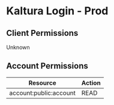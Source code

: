 # Kaltura Login - Prod


## Client Permissions
Unknown

## Account Permissions
| Resource | Action |
| -------- | ------ |
| account:public:account | READ |

